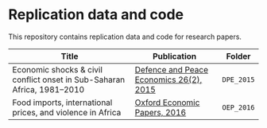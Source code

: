 # Replication data and code
This repository contains replication data and code for research papers. 

Title | Publication | Folder
---|---------|-------------
Economic shocks & civil conflict onset in Sub-Saharan Africa, 1981–2010| [Defence and Peace Economics 26(2), 2015](http://www.tandfonline.com/doi/abs/10.1080/10242694.2014.887489?journalCode=gdpe20#.VGNjQI_b_VU) | `DPE_2015`
Food imports, international prices, and violence in Africa | [Oxford Economic Papers, 2016](oep.oxfordjournals.org/content/early/2016/05/02/oep.gpw015) | `OEP_2016`
